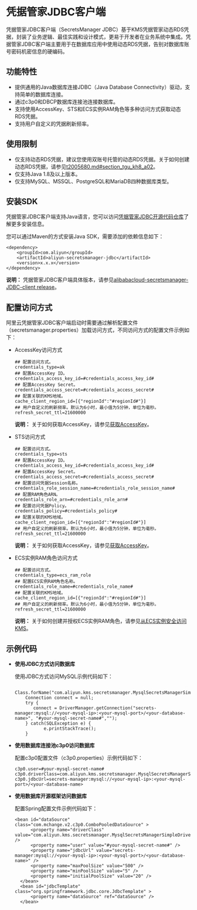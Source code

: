 # 凭据管家JDBC客户端

凭据管家JDBC客户端（SecretsManager JDBC）基于KMS凭据管家动态RDS凭据，封装了业务逻辑、最佳实践和设计模式，更易于开发者在业务系统中集成。凭据管家JDBC客户端主要用于在数据库应用中使用动态RDS凭据，告别对数据库账号密码机密信息的硬编码。

## 功能特性

-   提供通用的Java数据库连接JDBC（Java Database Connectivity）驱动，支持简单的数据库连接。
-   通过c3p0和DBCP数据库连接池连接数据库。
-   支持使用AccessKey、STS和ECS实例RAM角色等多种访问方式获取动态RDS凭据。
-   支持用户自定义的凭据刷新频率。

## 使用限制

-   仅支持动态RDS凭据，建议您使用双账号托管的动态RDS凭据。关于如何创建动态RDS凭据，请参见[t2005680.md\#section\_tgu\_kh8\_a02](/cn.zh-CN/凭据管家/动态RDS凭据/创建动态RDS凭据.md)。
-   仅支持Java 1.8及以上版本。
-   仅支持MySQL、MSSQL、PostgreSQL和MariaDB四种数据库类型。

## 安装SDK

凭据管家JDBC客户端支持Java语言，您可以访问[凭据管家JDBC开源代码仓库](https://github.com/aliyun/aliyun-secretsmanager-jdbc)了解更多安装信息。

您可以通过Maven的方式安装Java SDK，需要添加的依赖信息如下：

```
<dependency>
    <groupId>com.aliyun</groupId>
    <artifactId>aliyun-secretsmanager-jdbc</artifactId>
    <version>x.x.x</version>
</dependency>
```

**说明：** 凭据管家JDBC客户端具体版本，请参见[alibabacloud-secretsmanager-JDBC-client release](https://github.com/aliyun/aliyun-secretsmanager-jdbc/releases)。

## 配置访问方式

阿里云凭据管家JDBC客户端启动时需要通过解析配置文件（secretsmanager.properties）加载访问方式，不同访问方式的配置文件示例如下：

-   AccessKey访问方式

    ```
    ## 配置访问方式。
    credentials_type=ak
    ## 配置AccessKey ID。
    credentials_access_key_id=#credentials_access_key_id#
    ## 配置AccessKey Secret。
    credentials_access_secret=#credentials_access_secret#
    ## 配置关联的KMS地域。
    cache_client_region_id=[{"regionId":"#regionId#"}]
    ## 用户自定义的刷新频率。默认为6小时，最小值为5分钟，单位为毫秒。
    refresh_secret_ttl=21600000
    ```

    **说明：** 关于如何获取AccessKey，请参见[获取AccessKey]()。

-   STS访问方式

    ```
    ## 配置访问方式。
    credentials_type=sts
    ## 配置AccessKey ID。
    credentials_access_key_id=#credentials_access_key_id#
    ## 配置AccessKey Secret。
    credentials_access_secret=#credentials_access_secret#
    ## 配置访问凭据Session名称。
    credentials_role_session_name=#credentials_role_session_name#
    ## 配置RAM角色ARN。
    credentials_role_arn=#credentials_role_arn#
    ## 配置访问凭据Policy。
    credentials_policy=#credentials_policy#
    ## 配置关联的KMS地域。
    cache_client_region_id=[{"regionId":"#regionId#"}]
    ## 用户自定义的刷新频率。默认为6小时，最小值为5分钟，单位为毫秒。
    refresh_secret_ttl=21600000
    ```

    **说明：** 关于如何获取AccessKey，请参见[获取AccessKey]()。

-   ECS实例RAM角色访问方式

    ```
    ## 配置访问方式。
    credentials_type=ecs_ram_role
    ## 配置ECS实例RAM角色名称。
    credentials_role_name=#credentials_role_name#
    ## 配置关联的KMS地域。
    cache_client_region_id=[{"regionId":"#regionId#"}]
    ## 用户自定义的刷新频率。默认为6小时，最小值为5分钟，单位为毫秒。
    refresh_secret_ttl=21600000
    ```

    **说明：** 关于如何创建并授权ECS实例RAM角色，请参见[从ECS实例安全访问KMS](/cn.zh-CN/开发指南/最佳实践/从ECS实例安全访问KMS.md)。


## 示例代码

-   **使用JDBC方式访问数据库**

    使用JDBC方式访问MySQL示例代码如下：

    ```
        Class.forName("com.aliyun.kms.secretsmanager.MysqlSecretsManagerSimpleDriver");
        Connection connect = null;
        try {
           connect = DriverManager.getConnection("secrets-manager:mysql://<your-mysql-ip>:<your-mysql-port>/<your-database-name>", "#your-mysql-secret-name#","");
        } catch(SQLException e) {
               e.printStackTrace();
        }
    ```

-   **使用数据库连接池c3p0访问数据库**

    配置c3p0配置文件（c3p0.properties）示例代码如下：

    ```
    c3p0.user=#your-mysql-secret-name#
    c3p0.driverClass=com.aliyun.kms.secretsmanager.MysqlSecretsManagerSimpleDriver
    c3p0.jdbcUrl=secrets-manager:mysql://<your-mysql-ip>:<your-mysql-port>/<your-database-name>
    ```

-   **使用数据库开源框架访问数据库**

    配置Spring配置文件示例代码如下：

    ```
    <bean id="dataSource" class="com.mchange.v2.c3p0.ComboPooledDataSource" >
          <property name="driverClass" value="com.aliyun.kms.secretsmanager.MysqlSecretsManagerSimpleDriver" />
          <property name="user" value="#your-mysql-secret-name#" />
          <property name="jdbcUrl" value="secrets-manager:mysql://<your-mysql-ip>:<your-mysql-port>/<your-database-name>" />
          <property name="maxPoolSize" value="500" />
          <property name="minPoolSize" value="5" />
          <property name="initialPoolSize" value="20" />
      </bean>
      <bean id="jdbcTemplate" class="org.springframework.jdbc.core.JdbcTemplate" >
          <property name="dataSource" ref="dataSource" />
      </bean>
    ```


